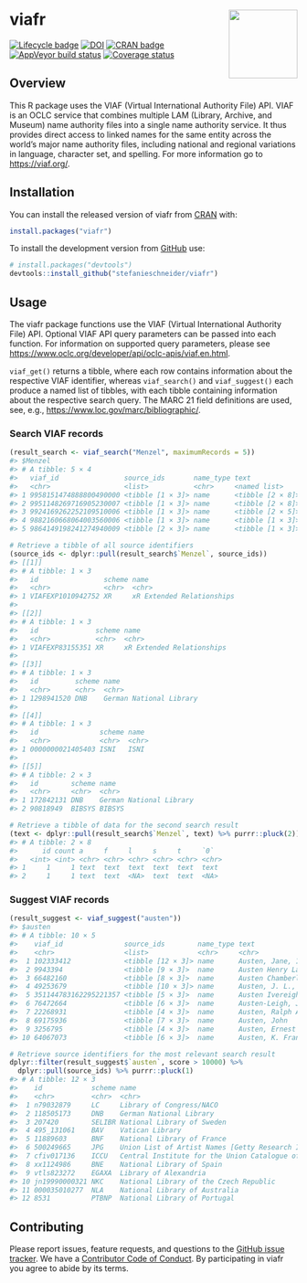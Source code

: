 
<!-- README.md is generated from README.Rmd. Please edit that file -->

# viafr <img src="man/figures/logo.png" align="right" width="120" />

[![Lifecycle
badge](https://img.shields.io/badge/lifecycle-maturing-blue.svg)](https://lifecycle.r-lib.org/articles/stages.html#maturing)
[![DOI](https://zenodo.org/badge/DOI/10.5281/zenodo.3265046.svg)](https://doi.org/10.5281/zenodo.3265046)
[![CRAN
badge](http://www.r-pkg.org/badges/version/viafr)](https://cran.r-project.org/package=viafr)
[![AppVeyor build
status](https://ci.appveyor.com/api/projects/status/github/stefanieschneider/viafr?branch=master&svg=true)](https://ci.appveyor.com/project/stefanieschneider/viafr)
[![Coverage
status](https://codecov.io/github/stefanieschneider/viafr/coverage.svg?branch=master)](https://codecov.io/github/stefanieschneider/viafr?branch=master)

## Overview

This R package uses the VIAF (Virtual International Authority File) API.
VIAF is an OCLC service that combines multiple LAM (Library, Archive,
and Museum) name authority files into a single name authority service.
It thus provides direct access to linked names for the same entity
across the world’s major name authority files, including national and
regional variations in language, character set, and spelling. For more
information go to <https://viaf.org/>.

## Installation

You can install the released version of viafr from
[CRAN](https://CRAN.R-project.org) with:

``` r
install.packages("viafr")
```

To install the development version from
[GitHub](https://github.com/stefanieschneider/viafr) use:

``` r
# install.packages("devtools")
devtools::install_github("stefanieschneider/viafr")
```

## Usage

The viafr package functions use the VIAF (Virtual International
Authority File) API. Optional VIAF API query parameters can be passed
into each function. For information on supported query parameters,
please see <https://www.oclc.org/developer/api/oclc-apis/viaf.en.html>.

`viaf_get()` returns a tibble, where each row contains information about
the respective VIAF identifier, whereas `viaf_search()` and
`viaf_suggest()` each produce a named list of tibbles, with each tibble
containing information about the respective search query. The MARC 21
field definitions are used, see, e.g.,
<https://www.loc.gov/marc/bibliographic/>.

### Search VIAF records

``` r
(result_search <- viaf_search("Menzel", maximumRecords = 5))
#> $Menzel
#> # A tibble: 5 × 4
#>   viaf_id                source_ids       name_type text            
#>   <chr>                  <list>           <chr>     <named list>    
#> 1 9958151474888800490000 <tibble [1 × 3]> name      <tibble [2 × 8]>
#> 2 9951148269716905230007 <tibble [1 × 3]> name      <tibble [2 × 8]>
#> 3 9924169262252109510006 <tibble [1 × 3]> name      <tibble [2 × 5]>
#> 4 9882160668064003560006 <tibble [1 × 3]> name      <tibble [1 × 3]>
#> 5 9864149198241274940009 <tibble [2 × 3]> name      <tibble [1 × 3]>

# Retrieve a tibble of all source identifiers
(source_ids <- dplyr::pull(result_search$`Menzel`, source_ids))
#> [[1]]
#> # A tibble: 1 × 3
#>   id                scheme name                     
#>   <chr>             <chr>  <chr>                    
#> 1 VIAFEXP1010942752 XR     xR Extended Relationships
#> 
#> [[2]]
#> # A tibble: 1 × 3
#>   id              scheme name                     
#>   <chr>           <chr>  <chr>                    
#> 1 VIAFEXP83155351 XR     xR Extended Relationships
#> 
#> [[3]]
#> # A tibble: 1 × 3
#>   id         scheme name                   
#>   <chr>      <chr>  <chr>                  
#> 1 1298941520 DNB    German National Library
#> 
#> [[4]]
#> # A tibble: 1 × 3
#>   id               scheme name 
#>   <chr>            <chr>  <chr>
#> 1 0000000021405403 ISNI   ISNI 
#> 
#> [[5]]
#> # A tibble: 2 × 3
#>   id        scheme name                   
#>   <chr>     <chr>  <chr>                  
#> 1 172842131 DNB    German National Library
#> 2 90818949  BIBSYS BIBSYS

# Retrieve a tibble of data for the second search result
(text <- dplyr::pull(result_search$`Menzel`, text) %>% purrr::pluck(2))
#> # A tibble: 2 × 8
#>      id count a     f     l     s     t     `0`  
#>   <int> <int> <chr> <chr> <chr> <chr> <chr> <chr>
#> 1     1     1 text  text  text  text  text  text 
#> 2     1     1 text  text  <NA>  text  text  <NA>
```

### Suggest VIAF records

``` r
(result_suggest <- viaf_suggest("austen"))
#> $austen
#> # A tibble: 10 × 5
#>    viaf_id               source_ids        name_type text                                  score
#>    <chr>                 <list>            <chr>     <chr>                                 <chr>
#>  1 102333412             <tibble [12 × 3]> name      Austen, Jane, 1775-1817               20942
#>  2 9943394               <tibble [9 × 3]>  name      Austen Henry Layard, 1817-1894        6083 
#>  3 66482160              <tibble [8 × 3]>  name      Austen Chamberlain, 1863-1937         4550 
#>  4 49253679              <tibble [10 × 3]> name      Austen, J. L., 1911-1960              3916 
#>  5 351144783162295221357 <tibble [5 × 3]>  name      Austen Ivereigh                       3303 
#>  6 76472664              <tibble [6 × 3]>  name      Austen-Leigh, James Edward, 1798-1874 2906 
#>  7 22268931              <tibble [4 × 3]>  name      Austen, Ralph A., 1937-               2600 
#>  8 69175936              <tibble [7 × 3]>  name      Austen, John                          2302 
#>  9 3256795               <tibble [4 × 3]>  name      Austen, Ernest Edward, 1867-1938      2298 
#> 10 64067073              <tibble [6 × 3]>  name      Austen, K. Frank                      2234

# Retrieve source identifiers for the most relevant search result
dplyr::filter(result_suggest$`austen`, score > 10000) %>%
  dplyr::pull(source_ids) %>% purrr::pluck(1)
#> # A tibble: 12 × 3
#>    id            scheme name                                                              
#>    <chr>         <chr>  <chr>                                                             
#>  1 n79032879     LC     Library of Congress/NACO                                          
#>  2 118505173     DNB    German National Library                                           
#>  3 207420        SELIBR National Library of Sweden                                        
#>  4 495_131061    BAV    Vatican Library                                                   
#>  5 11889603      BNF    National Library of France                                        
#>  6 500249665     JPG    Union List of Artist Names [Getty Research Institute]             
#>  7 cfiv017136    ICCU   Central Institute for the Union Catalogue of the Italian libraries
#>  8 xx1124986     BNE    National Library of Spain                                         
#>  9 vtls823272    EGAXA  Library of Alexandria                                             
#> 10 jn19990000321 NKC    National Library of the Czech Republic                            
#> 11 000035010277  NLA    National Library of Australia                                     
#> 12 8531          PTBNP  National Library of Portugal
```

## Contributing

Please report issues, feature requests, and questions to the [GitHub
issue tracker](https://github.com/stefanieschneider/viafr/issues). We
have a [Contributor Code of
Conduct](https://github.com/stefanieschneider/viafr/blob/master/CODE_OF_CONDUCT.md).
By participating in viafr you agree to abide by its terms.
